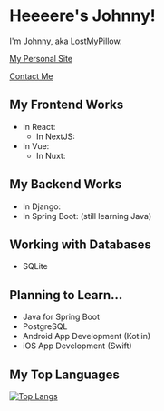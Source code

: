 # Heeeere's Johnny!


I'm Johnny, aka LostMyPillow.


[My Personal Site](https://lostmypillow.github.io)


[Contact Me](mailto:lostmypillow@icloud.com)


## My Frontend Works
- In React:
    - In NextJS:
- In Vue:
    - In Nuxt:

## My Backend Works
- In Django:
- In Spring Boot: (still learning Java)


## Working with Databases
- SQLite


## Planning to Learn...
- Java for Spring Boot
- PostgreSQL
- Android App Development (Kotlin)
- iOS App Development (Swift)


## My Top Languages
[![Top Langs](https://github-readme-stats.vercel.app/api/top-langs/?username=lostmypillow)](https://github.com/anuraghazra/github-readme-stats)

<!--
**lostmypillow/lostmypillow** is a ✨ _special_ ✨ repository because its `README.md` (this file) appears on your GitHub profile.

Here are some ideas to get you started:

- 🔭 I’m currently working on ...
- 🌱 I’m currently learning ...
- 👯 I’m looking to collaborate on ...
- 🤔 I’m looking for help with ...
- 💬 Ask me about ...
- 📫 How to reach me: ...
- 😄 Pronouns: ...
- ⚡ Fun fact: ...
-->
